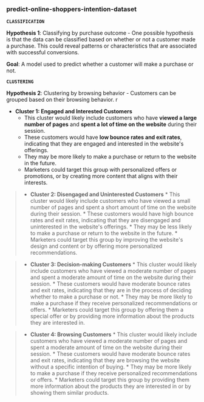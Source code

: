 ### predict-online-shoppers-intention-dataset

**`CLASSIFICATION`**

**Hypothesis 1**: Classifying by purchase outcome - One possible hypothesis is that the data can be classified based on whether or not a customer made a purchase. This could reveal patterns or characteristics that are associated with successful conversions.

**Goal**: A model used to predict whether a customer will make a purchase or not.

**`CLUSTERING`**

**Hypothesis 2**: Clustering by browsing behavior - Customers can be grouped based on their browsing behavior. r

* **Cluster 1: Engaged and Interested Customers**
    * This cluster would likely include customers who have **viewed a large number of pages** and **spent a lot of time on the website** during their session.
    * These customers would have **low bounce rates and exit rates**, indicating that they are engaged and interested in the website's offerings.
    * They may be more likely to make a purchase or return to the website in the future.
    * Marketers could target this group with personalized offers or promotions, or by creating more content that aligns with their interests.

> * **Cluster 2: Disengaged and Uninterested Customers**
    * This cluster would likely include customers who have viewed a small number of pages and spent a short amount of time on the website during their session.
    * These customers would have high bounce rates and exit rates, indicating that they are disengaged and uninterested in the website's offerings.
    * They may be less likely to make a purchase or return to the website in the future.
    * Marketers could target this group by improving the website's design and content or by offering more personalized recommendations.

> * **Cluster 3: Decision-making Customers**
    * This cluster would likely include customers who have viewed a moderate number of pages and spent a moderate amount of time on the website during their session.
    * These customers would have moderate bounce rates and exit rates, indicating that they are in the process of deciding whether to make a purchase or not.
    * They may be more likely to make a purchase if they receive personalized recommendations or offers.
    * Marketers could target this group by offering them a special offer or by providing more information about the products they are interested in.

> * **Cluster 4: Browsing Customers**
    * This cluster would likely include customers who have viewed a moderate number of pages and spent a moderate amount of time on the website during their session.
    * These customers would have moderate bounce rates and exit rates, indicating that they are browsing the website without a specific intention of buying.
    * They may be more likely to make a purchase if they receive personalized recommendations or offers.
    * Marketers could target this group by providing them more information about the products they are interested in or by showing them similar products.

